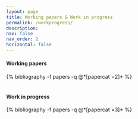 ```yaml
---
layout: page
title: Working papers & Work in progress
permalink: /workprogress/
description:
nav: false
nav_order: 2
horizontal: false
---
```


<!-- pages/workprogress.md -->
<div class="publications">
  <h4>Working papers</h4>
  {% bibliography -f papers -q @*[papercat =2]* %}
</div>

<br>
<div class="publications">
  <h4>Work in progress</h4>
{% bibliography -f papers -q @*[papercat =3]* %}
</div>

